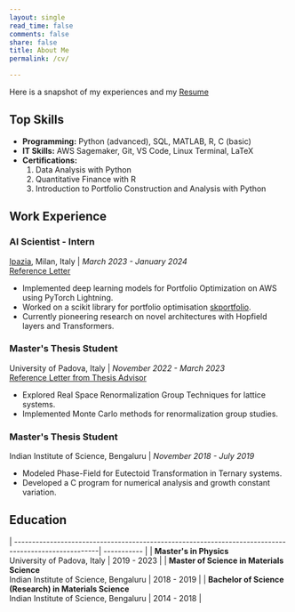 ```yaml
---
layout: single
read_time: false
comments: false
share: false
title: About Me
permalink: /cv/

---
```


Here is a snapshot of my experiences and my <a href="/assets/documents/AI_Scientist_Monisha_Gopalan_Resume.pdf" >Resume</a>

## Top Skills

- **Programming:** 
        Python (advanced),
                SQL, MATLAB, R, C (basic)
- **IT Skills:** 
        AWS Sagemaker, Git, VS Code,
        Linux Terminal, LaTeX
- **Certifications:** 
    1. Data Analysis with Python
    2. Quantitative Finance with R
    3. Introduction to Portfolio Construction and Analysis with Python

## Work Experience

### AI Scientist - Intern 
<a href="https://www.ipazia.com">Ipazia</a>, Milan, Italy | _March 2023 - January 2024_ <br>
<a href="/assets/documents/reco-ipazia.pdf" >Reference Letter</a>

- Implemented deep learning models for Portfolio Optimization on AWS using PyTorch Lightning.
- Worked on a scikit library for portfolio optimisation [skportfolio](https://github.com/scikit-portfolio/scikit-portfolio).
- Currently pioneering research on novel architectures with Hopfield layers and Transformers.

### Master's Thesis Student 
University of Padova, Italy | _November 2022 - March 2023_ <br>
<a href="/assets/documents/reco-unipd.pdf" >Reference Letter from Thesis Advisor</a>

- Explored Real Space Renormalization Group Techniques for lattice systems.
- Implemented Monte Carlo methods for renormalization group studies.

### Master's Thesis Student
Indian Institute of Science, Bengaluru | _November 2018 - July 2019_

- Modeled Phase-Field for Eutectoid Transformation in Ternary systems.
- Developed a C program for numerical analysis and growth constant variation.


## Education

| -----------------------------------------------------------------------------------------------------| ----------- |
| **Master's in Physics**<br>University of Padova, Italy                                                | 2019 - 2023 |
| **Master of Science in Materials Science**<br>Indian Institute of Science, Bengaluru                  | 2018 - 2019 |
| **Bachelor of Science (Research) in Materials Science**<br>Indian Institute of Science, Bengaluru     | 2014 - 2018 |




